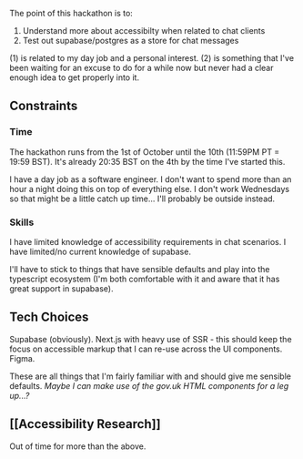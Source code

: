 The point of this hackathon is to:
1. Understand more about accessibilty when related to chat clients
2. Test out supabase/postgres as a store for chat messages

(1) is related to my day job and a personal interest.
(2) is something that I've been waiting for an excuse to do for a while now but never had a clear enough idea to get properly into it.

## Constraints
### Time
The hackathon runs from the 1st of October until the 10th (11:59PM PT = 19:59 BST). It's already 20:35 BST on the 4th by the time I've started this.

I have a day job as a software engineer. I don't want to spend more than an hour a night doing this on top of everything else. I don't work Wednesdays so that might be a little catch up time... I'll probably be outside instead.

### Skills
I have limited knowledge of accessibility requirements in chat scenarios.
I have limited/no current knowledge of supabase.

I'll have to stick to things that have sensible defaults and play into the typescript ecosystem (I'm both comfortable with it and aware that it has great support in supabase).

## Tech Choices
Supabase (obviously).
Next.js with heavy use of SSR - this should keep the focus on accessible markup that I can re-use across the UI components.
Figma.

These are all things that I'm fairly familiar with and should give me sensible defaults.
*Maybe I can make use of the gov.uk HTML components for a leg up...?*

## [[Accessibility Research]]
Out of time for more than the above.